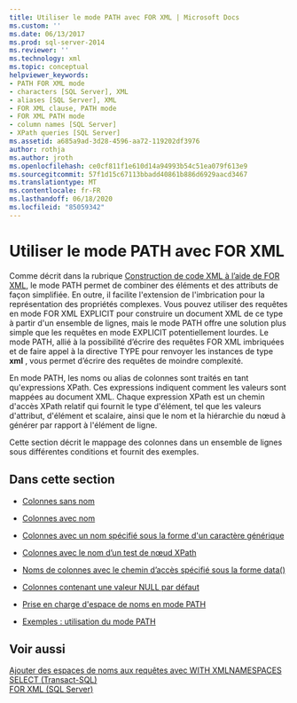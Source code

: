 ```yaml
---
title: Utiliser le mode PATH avec FOR XML | Microsoft Docs
ms.custom: ''
ms.date: 06/13/2017
ms.prod: sql-server-2014
ms.reviewer: ''
ms.technology: xml
ms.topic: conceptual
helpviewer_keywords:
- PATH FOR XML mode
- characters [SQL Server], XML
- aliases [SQL Server], XML
- FOR XML clause, PATH mode
- FOR XML PATH mode
- column names [SQL Server]
- XPath queries [SQL Server]
ms.assetid: a685a9ad-3d28-4596-aa72-119202df3976
author: rothja
ms.author: jroth
ms.openlocfilehash: ce0cf811f1e610d14a94993b54c51ea079f613e9
ms.sourcegitcommit: 57f1d15c67113bbadd40861b886d6929aacd3467
ms.translationtype: MT
ms.contentlocale: fr-FR
ms.lasthandoff: 06/18/2020
ms.locfileid: "85059342"
---
```

# <a name="use-path-mode-with-for-xml"></a>Utiliser le mode PATH avec FOR XML
  Comme décrit dans la rubrique [Construction de code XML à l’aide de FOR XML](for-xml-sql-server.md), le mode PATH permet de combiner des éléments et des attributs de façon simplifiée. En outre, il facilite l'extension de l'imbrication pour la représentation des propriétés complexes. Vous pouvez utiliser des requêtes en mode FOR XML EXPLICIT pour construire un document XML de ce type à partir d'un ensemble de lignes, mais le mode PATH offre une solution plus simple que les requêtes en mode EXPLICIT potentiellement lourdes. Le mode PATH, allié à la possibilité d’écrire des requêtes FOR XML imbriquées et de faire appel à la directive TYPE pour renvoyer les instances de type **xml** , vous permet d’écrire des requêtes de moindre complexité.  
  
 En mode PATH, les noms ou alias de colonnes sont traités en tant qu'expressions XPath. Ces expressions indiquent comment les valeurs sont mappées au document XML. Chaque expression XPath est un chemin d'accès XPath relatif qui fournit le type d'élément, tel que les valeurs d'attribut, d'élément et scalaire, ainsi que le nom et la hiérarchie du nœud à générer par rapport à l'élément de ligne.  
  
 Cette section décrit le mappage des colonnes dans un ensemble de lignes sous différentes conditions et fournit des exemples.  
  
## <a name="in-this-section"></a>Dans cette section  
  
-   [Colonnes sans nom](columns-without-a-name.md)  
  
-   [Colonnes avec nom](columns-with-a-name.md)  
  
-   [Colonnes avec un nom spécifié sous la forme d'un caractère générique](columns-with-a-name-specified-as-a-wildcard-character.md)  
  
-   [Colonnes avec le nom d’un test de nœud XPath](columns-with-the-name-of-an-xpath-node-test.md)  
  
-   [Noms de colonnes avec le chemin d’accès spécifié sous la forme data&#40;&#41;](column-names-with-the-path-specified-as-data.md)  
  
-   [Colonnes contenant une valeur NULL par défaut](columns-that-contain-a-null-value-by-default.md)  
  
-   [Prise en charge d'espace de noms en mode PATH](namespace-support-in-path-mode.md)  
  
-   [Exemples : utilisation du mode PATH](examples-using-path-mode.md)  
  
## <a name="see-also"></a>Voir aussi  
 [Ajouter des espaces de noms aux requêtes avec WITH XMLNAMESPACES](add-namespaces-to-queries-with-with-xmlnamespaces.md)   
 [SELECT &#40;Transact-SQL&#41;](/sql/t-sql/queries/select-transact-sql)   
 [FOR XML &#40;SQL Server&#41;](for-xml-sql-server.md)  
  
  

